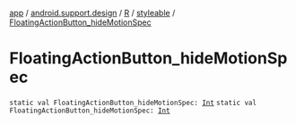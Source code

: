 [app](../../../index.md) / [android.support.design](../../index.md) / [R](../index.md) / [styleable](index.md) / [FloatingActionButton_hideMotionSpec](./-floating-action-button_hide-motion-spec.md)

# FloatingActionButton_hideMotionSpec

`static val FloatingActionButton_hideMotionSpec: `[`Int`](https://kotlinlang.org/api/latest/jvm/stdlib/kotlin/-int/index.html)
`static val FloatingActionButton_hideMotionSpec: `[`Int`](https://kotlinlang.org/api/latest/jvm/stdlib/kotlin/-int/index.html)